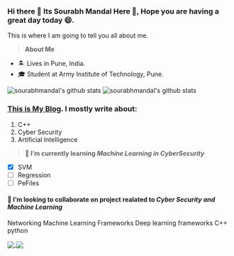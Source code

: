 ### Hi there 👋 Its Sourabh Mandal Here 🙌, Hope you are having a great day today 😄.

This is where I am going to tell you all about me.
> **About Me**
- 🏝️ Lives in Pune, India.
- 🎓 Student at Army Institute of Technology, Pune.


![sourabhmandal's github stats](https://github-readme-stats.vercel.app/api?username=sourabhmandal&show_icons=true&theme=tokyonight&count_private=true)
![sourabhmandal's github stats](https://github-readme-stats.vercel.app/api/top-langs/?username=sourabhmandal&show_icons=true&theme=tokyonight&layout=compact&card_width=400)

### [This is My Blog](https://sourabhmandal.github.io/). I mostly write about:
  1. C++
  2. Cyber Security
  3. Artificial Intelligence
  

> **🌱 I’m currently learning _Machine Learning in CyberSecurity_**
- [X] SVM
- [ ] Regression
- [ ] PeFiles

#### 👯 I’m looking to collaborate on project realated to _Cyber Security and Machine Learning_
Networking
Machine Learning Frameworks
Deep learning frameworks
C++
python

<a href="https://github.com/sourabhmandal/cpxtreme">
  <img align="center" src="https://github-readme-stats.vercel.app/api/pin/?username=sourabhmandal&repo=cpxtreme" />
</a>
<a href="https://github.com/sourabhmandal/sourabhmandal.github.io">
  <img align="center" src="https://github-readme-stats.vercel.app/api/pin/?username=sourabhmandal&repo=sourabhmandal.github.io" />
</a>
<!--
**sourabhmandal/sourabhmandal** is a ✨ _special_ ✨ repository because its `README.md` (this file) appears on your GitHub profile.

Here are some ideas to get you started:

- 🔭 I’m currently working on ...
- 🌱 I’m currently learning ...
- 🤔 I’m looking for help with ...
- 💬 Ask me about ...
- 📫 How to reach me: ...
- 😄 Pronouns: ...
- ⚡ Fun fact: ...
-->
